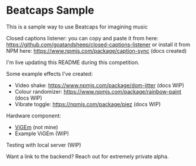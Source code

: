 # Beatcaps Sample

This is a sample way to use Beatcaps for imagining music

Closed captions listener: you can copy and paste it from here: https://github.com/goatandsheep/closed-captions-listener or install it from NPM here: https://www.npmjs.com/package/caption-sync (docs created)

I'm live updating this README during this competition.

Some example effects I've created:

* Video shake: https://www.npmjs.com/package/dom-jitter (docs WIP) 
* Colour randomizer: https://www.npmjs.com/package/rainbow-paint (docs WIP)
* Vibrate toggle: https://npmjs.com/package/piez (docs WIP)

Hardware component:

* [ViGEm](https://github.com/ViGEm/) (not mine)
* Example ViGEm (WIP)

Testing with local server (WIP)

Want a link to the backend? Reach out for extremely private alpha.
